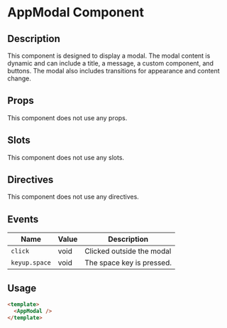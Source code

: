 # AppModal Component

## Description

This component is designed to display a modal. The modal content is dynamic and can include a title, a message, a custom component, and buttons. The modal also includes transitions for appearance and content change.

## Props

This component does not use any props.

## Slots

This component does not use any slots.

## Directives

This component does not use any directives.

## Events

| Name | Value | Description |
| ---- | ----- | ----------- |
| `click` | void | Clicked outside the modal |
| `keyup.space` | void | The space key is pressed. |

## Usage

```html
<template>
  <AppModal />
</template>
```

